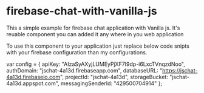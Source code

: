 # firebase-chat-with-vanilla-js
This a simple example for firebase chat application with Vanilla js.  It's reuable component you can added it any where in you web application


To use this component to your application just replace below code snipts with your firebase configuration than my configurations.

var config = {
    apiKey: "AIzaSyAXyjLUMEyPjXF7I9dp-i6LxcTVnqzdNoo",
    authDomain: "jschat-4a13d.firebaseapp.com",
    databaseURL: "https://jschat-4a13d.firebaseio.com",
    projectId: "jschat-4a13d",
    storageBucket: "jschat-4a13d.appspot.com",
    messagingSenderId: "429500704914"
  };
  
  
